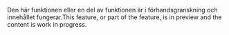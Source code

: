 <span data-ttu-id="4e93d-101">Den här funktionen eller en del av funktionen är i förhandsgranskning och innehållet fungerar.</span><span class="sxs-lookup"><span data-stu-id="4e93d-101">This feature, or part of the feature, is in preview and the content is work in progress.</span></span>